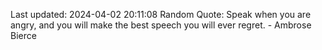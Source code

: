 Last updated: 2024-04-02 20:11:08
Random Quote: Speak when you are angry, and you will make the best speech you will ever regret. - Ambrose Bierce